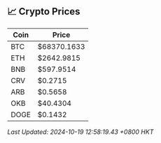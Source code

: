 ## 📈 Crypto Prices

| Coin | Price |
| ---- | ----- |
| BTC | $68370.1633 |
| ETH | $2642.9815 |
| BNB | $597.9514 |
| CRV | $0.2715 |
| ARB | $0.5658 |
| OKB | $40.4304 |
| DOGE | $0.1432 |

_Last Updated: 2024-10-19 12:58:19.43 +0800 HKT_